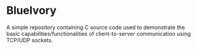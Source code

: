 # BlueIvory
A simple repository containing C source code used to demonstrate the basic capabilities/functionalities of client-to-server communication using TCP/UDP sockets.

